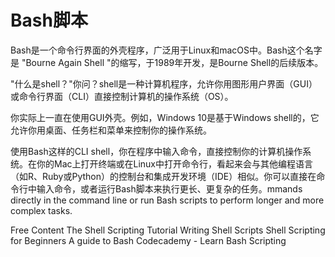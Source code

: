 # Bash脚本

Bash是一个命令行界面的外壳程序，广泛用于Linux和macOS中。Bash这个名字是 "Bourne Again Shell "的缩写，于1989年开发，是Bourne Shell的后续版本。

"什么是shell？"你问？shell是一种计算机程序，允许你用图形用户界面（GUI）或命令行界面（CLI）直接控制计算机的操作系统（OS）。

你实际上一直在使用GUI外壳。例如，Windows 10是基于Windows shell的，它允许你用桌面、任务栏和菜单来控制你的操作系统。

使用Bash这样的CLI shell，你在程序中输入命令，直接控制你的计算机操作系统。在你的Mac上打开终端或在Linux中打开命令行，看起来会与其他编程语言（如R、Ruby或Python）的控制台和集成开发环境（IDE）相似。你可以直接在命令行中输入命令，或者运行Bash脚本来执行更长、更复杂的任务。mmands directly in the command line or run Bash scripts to perform longer and more complex tasks.

<ResourceGroupTitle>Free Content</ResourceGroupTitle>
<BadgeLink colorScheme='yellow' badgeText='Read' href='https://www.shellscript.sh/'>The Shell Scripting Tutorial</BadgeLink>
<BadgeLink colorScheme='yellow' badgeText='Read' href='https://linuxcommand.org/lc3_writing_shell_scripts.php'>Writing Shell Scripts</BadgeLink>
<BadgeLink colorScheme='yellow' badgeText='Read' href='https://www.freecodecamp.org/news/shell-scripting-crash-course-how-to-write-bash-scripts-in-linux/'>Shell Scripting for Beginners</BadgeLink>
<BadgeLink colorScheme='yellow' badgeText='Read' href='https://www.gnu.org/savannah-checkouts/gnu/bash/manual/bash.html'>A guide to Bash</BadgeLink>
<BadgeLink badgeText='Course' colorScheme='green' href='https://www.codecademy.com/learn/bash-scripting'>Codecademy - Learn Bash Scripting</BadgeLink>
